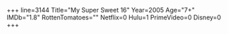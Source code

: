 +++
line=3144
Title="My Super Sweet 16"
Year=2005
Age="7+"
IMDb="1.8"
RottenTomatoes=""
Netflix=0
Hulu=1
PrimeVideo=0
Disney=0
+++


